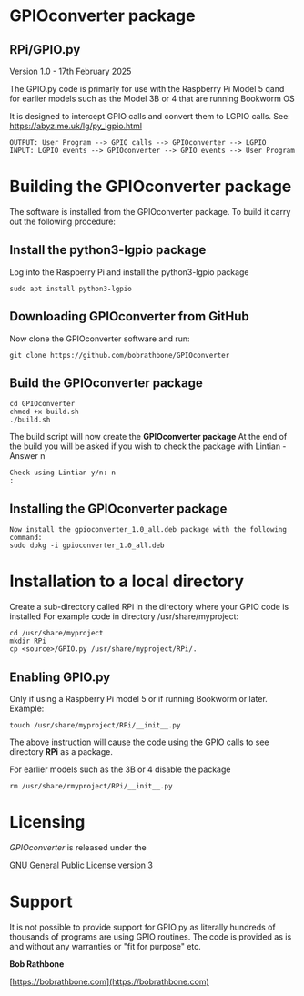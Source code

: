 GPIOconverter package
=====================

## RPi/GPIO.py

Version 1.0 - 17th February 2025

The GPIO.py code is primarly for use with the Raspberry Pi Model 5 qand
for earlier models such as the Model 3B or 4 that are running Bookworm OS

It is designed to intercept GPIO calls and convert them to LGPIO calls.
See: https://abyz.me.uk/lg/py_lgpio.html

```
OUTPUT: User Program --> GPIO calls --> GPIOconverter --> LGPIO 
INPUT: LGPIO events --> GPIOconverter --> GPIO events --> User Program
```

Building the GPIOconverter package
===============================
The software is installed from the GPIOconverter package. To build it carry out the following procedure:

## Install the python3-lgpio package
Log into the Raspberry Pi and install the python3-lgpio package
```
sudo apt install python3-lgpio
```
## Downloading GPIOconverter from GitHub
Now clone the GPIOconverter software and run:
```
git clone https://github.com/bobrathbone/GPIOconverter
```
## Build the GPIOconverter package
```
cd GPIOconverter
chmod +x build.sh
./build.sh
```

The build script will now create the **GPIOconverter package**
At the end of the build you will be asked if you wish to check the package with Lintian - Answer n 
```
Check using Lintian y/n: n
:
```
## Installing the GPIOconverter package
```
Now install the gpioconverter_1.0_all.deb package with the following command:
sudo dpkg -i gpioconverter_1.0_all.deb
```
Installation to a local directory
=================================
Create a sub-directory called RPi in the directory where your GPIO code is installed
For example code in directory /usr/share/myproject:
```
cd /usr/share/myproject
mkdir RPi
cp <source>/GPIO.py /usr/share/myproject/RPi/.
```

## Enabling GPIO.py
Only if using a Raspberry Pi model 5 or if running Bookworm or later. Example:
```
touch /usr/share/myproject/RPi/__init__.py
```

The above instruction will cause the code using the GPIO calls to see directory **RPi** as a package.

For earlier models such as the 3B or 4 disable the package
```
rm /usr/share/rmyproject/RPi/__init__.py
```

Licensing
=========
*GPIOconverter* is released under the

[GNU General Public License version 3](https://www.gnu.org/licenses/gpl-3.0.en.html)

Support
=======
It is not possible to provide support for GPIO.py as literally hundreds of thousands of programs
are using GPIO routines. The code is provided as is and without any warranties or "fit for purpose" etc.

**Bob Rathbone**

[https://bobrathbone.com](https://bobrathbone.com)
